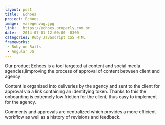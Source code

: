 ```yaml
---
layout: post
title:  Echoes
project: Echoes
image:  varegenvag.jpg
link:   https://echoes.properly.com.br
date:   2014-07-01 12:00:00 -0300
categories: Ruby Javascript CSS HTML
frameworks: 
 - Ruby on Rails
 - Angular JS
---
```


Our product Echoes is a tool targeted at content and social media agencies,iimproving the process of approval of content between client and agency

Content is organized into deliveries by the agency and sent to the client for approval via a link containing an identifying token. Thanks to this the onboarding is extremely low friction for the client, thus easy to implement for the agency.

Comments and approvals are centralized which provides a more efficient workflow as well as a history of revisions and feedback.
